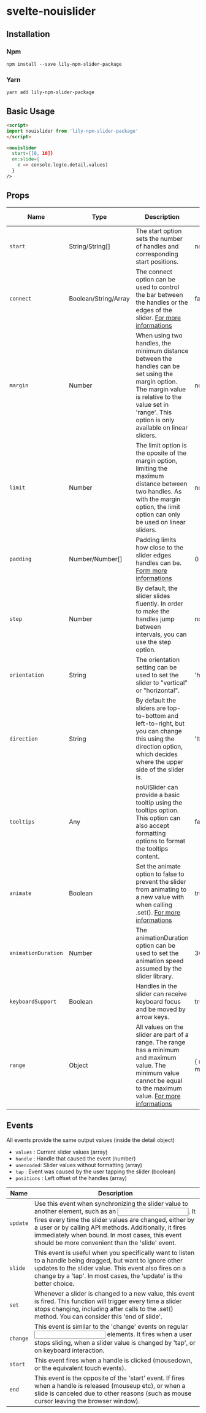 # svelte-nouislider

## Installation
### Npm
    npm install --save lily-npm-slider-package
### Yarn
    yarn add lily-npm-slider-package
    
## Basic Usage
```html
<script>
import nouislider from 'lily-npm-slider-package'
</script>

<nouislider
  start={[0, 10]}
  on:slide={
    e => console.log(e.detail.values)          
  }
/>
```


## Props

| Name                | Type         | Description                                    | Default value |
| ------------------- | ------------ | ---------------------------------------------- | ------------- |
| `start` | String/String[] | The start option sets the number of handles and corresponding start positions. | none |
| `connect` | Boolean/String/Array | The connect option can be used to control the bar between the handles or the edges of the slider. [For more informations](https://refreshless.com/nouislider/slider-options/#section-connect)                                | false |
| `margin` | Number | When using two handles, the minimum distance between the handles can be set using the margin option. The margin value is relative to the value set in 'range'. This option is only available on linear sliders. | none |
| `limit` | Number | The limit option is the oposite of the margin option, limiting the maximum distance between two handles. As with the margin option, the limit option can only be used on linear sliders. | none |
| `padding` | Number/Number[] | Padding limits how close to the slider edges handles can be. [Form more informations](https://refreshless.com/nouislider/slider-options/#section-padding) | 0 |
| `step` | Number | By default, the slider slides fluently. In order to make the handles jump between intervals, you can use the step option. | none |
| `orientation` | String | The orientation setting can be used to set the slider to "vertical" or "horizontal". | 'horizontal' |
| `direction` | String | By default the sliders are top-to-bottom and left-to-right, but you can change this using the direction option, which decides where the upper side of the slider is. | 'ltr' |
| `tooltips` | Any | noUiSlider can provide a basic tooltip using the tooltips option. This option can also accept formatting options to format the tooltips content.  | false |
| `animate` | Boolean | Set the animate option to false to prevent the slider from animating to a new value with when calling .set(). [For more informations](https://refreshless.com/nouislider/slider-options/#section-animate) | true                 |
| `animationDuration` | Number | The animationDuration option can be used to set the animation speed assumed by the slider library. | 300                  |
| `keyboardSupport` | Boolean | Handles in the slider can receive keyboard focus and be moved by arrow keys. | true |
| `range` | Object | All values on the slider are part of a range. The range has a minimum and maximum value. The minimum value cannot be equal to the maximum value. [For more informations](https://refreshless.com/nouislider/slider-values/#section-range) | { min: 0, max: 100 } |

## Events
All events provide the same output values (inside the detail object)  
* `values` : Current slider values (array)  
* `handle` : Handle that caused the event (number)  
* `unencoded`: Slider values without formatting (array)  
* `tap` : Event was caused by the user tapping the slider (boolean)  
* `positions` : Left offset of the handles (array)

| Name | Description |
| ---- | ----------- |
| `update` | Use this event when synchronizing the slider value to another element, such as an <input>. It fires every time the slider values are changed, either by a user or by calling API methods. Additionally, it fires immediately when bound. In most cases, this event should be more convenient than the 'slide' event. |
| `slide` | This event is useful when you specifically want to listen to a handle being dragged, but want to ignore other updates to the slider value. This event also fires on a change by a 'tap'. In most cases, the 'update' is the better choice. |
| `set` | Whenever a slider is changed to a new value, this event is fired. This function will trigger every time a slider stops changing, including after calls to the .set() method. You can consider this 'end of slide'. |
| `change` | This event is similar to the 'change' events on regular <input> elements. It fires when a user stops sliding, when a slider value is changed by 'tap', or on keyboard interaction. |
| `start` | This event fires when a handle is clicked (mousedown, or the equivalent touch events). |
| `end` | This event is the opposite of the 'start' event. If fires when a handle is released (mouseup etc), or when a slide is canceled due to other reasons (such as mouse cursor leaving the browser window). |

